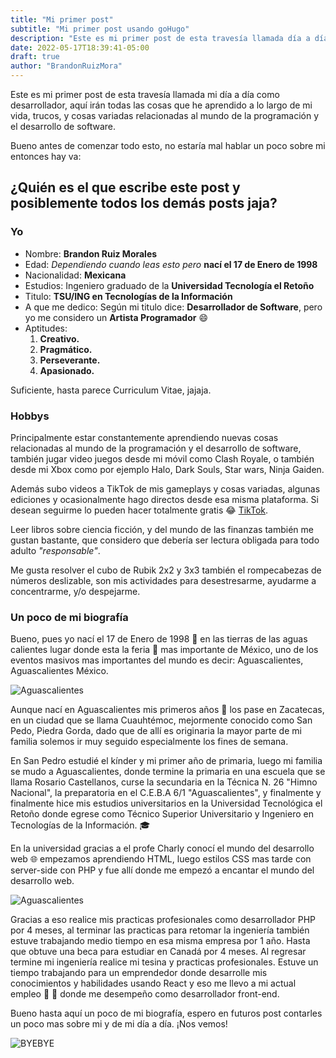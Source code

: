 ```yaml
---
title: "Mi primer post"
subtitle: "Mi primer post usando goHugo"
description: "Este es mi primer post de esta travesía llamada día a día como desarrollador, aquí irán todas las cosas que he aprendido a lo largo de mi vida de desarrollador."
date: 2022-05-17T18:39:41-05:00
draft: true
author: "BrandonRuizMora"
---
```


Este es mi primer post de esta travesía llamada mi día a día como desarrollador, aquí irán todas las cosas que he aprendido a lo largo de mi vida, trucos, y cosas variadas relacionadas al mundo de la programación y el desarrollo de software. 


Bueno antes de comenzar todo esto, no estaría mal hablar un poco sobre mi entonces hay va: 

## ¿Quién es el que escribe este post y posiblemente todos los demás posts jaja? 
### Yo
- Nombre: **Brandon Ruiz Morales**
- Edad: *Dependiendo cuando leas esto pero* **nací el 17 de Enero de 1998**
- Nacionalidad: **Mexicana**
- Estudios: Ingeniero graduado de la **Universidad Tecnología el Retoño**
- Titulo: **TSU/ING en Tecnologías de la Información**
- A que me dedico: Según mi titulo dice: **Desarrollador de Software**, pero yo me considero un **Artista Programador** :smile:
- Aptitudes: 
    1. **Creativo.**
    2. **Pragmático.**
    3. **Perseverante.**
    4. **Apasionado.**

Suficiente, hasta parece Curriculum Vitae, jajaja.

### Hobbys
Principalmente estar constantemente aprendiendo nuevas cosas relacionadas al mundo de la programación y el desarrollo de software, también jugar video juegos desde mi móvil como Clash Royale, o también desde mi Xbox como por ejemplo Halo, Dark Souls, Star wars, Ninja Gaiden.

Además subo videos a TikTok de mis gameplays y cosas variadas, algunas ediciones y ocasionalmente hago directos desde esa misma plataforma. Si desean seguirme lo pueden hacer totalmente gratis :joy: [TikTok](https://vm.tiktok.com/ZMLT2rCfh/).

Leer libros sobre ciencia ficción, y del mundo de las finanzas también me gustan bastante, que considero que debería ser lectura obligada para todo adulto *"responsable"*.

Me gusta resolver el cubo de Rubik 2x2 y 3x3 también el rompecabezas de números deslizable, son mis actividades para desestresarme, ayudarme a concentrarme, y/o despejarme. 

### Un poco de mi biografía

Bueno, pues yo nací el 17 de Enero de 1998 :birthday: en las tierras de las aguas calientes lugar donde esta la feria :circus_tent: mas importante de México, uno de los eventos masivos mas importantes del mundo es decir: Aguascalientes, Aguascalientes México.

![Aguascalientes](https://exp.cdn-hotels.com/hotels/1000000/170000/162400/162400/04529119_z.jpg?impolicy=fcrop&w=500&h=333&q=medium)

Aunque nací en Aguascalientes mis primeros años :baby: los pase en Zacatecas, en un ciudad que se llama Cuauhtémoc, mejormente conocido como San Pedo, Piedra Gorda, dado que de allí es originaria la mayor parte de mi familia solemos ir muy seguido especialmente los fines de semana.

En San Pedro estudié el kínder y mi primer año de primaria, luego mi familia se mudo a Aguascalientes, donde termine la primaria en una escuela que se llama Rosario Castellanos, curse la secundaria en la Técnica N. 26 "Himno Nacional", la preparatoria en el C.E.B.A 6/1 "Aguascalientes", y finalmente y finalmente hice mis estudios universitarios en la Universidad Tecnológica el Retoño donde egrese como Técnico Superior Universitario y Ingeniero en Tecnologías de la Información. :mortar_board:

En la universidad gracias a el profe Charly conocí el mundo del desarrollo web :globe_with_meridians: empezamos aprendiendo HTML, luego estilos CSS mas tarde con server-side con PHP y fue allí donde me empezó a encantar el mundo del desarrollo web.

![Aguascalientes](https://www.solbyte.com/blog/wp-content/uploads/desarrollo-web-a-medida.png)

Gracias a eso realice mis practicas profesionales como desarrollador PHP por 4 meses, al terminar las practicas para retomar la ingeniería también estuve trabajando medio tiempo en esa misma empresa por 1 año. Hasta que obtuve una beca para estudiar en Canadá por 4 meses. Al regresar termine mi ingeniería realice mi tesina y practicas profesionales. Estuve un tiempo trabajando para un emprendedor donde desarrolle mis conocimientos y habilidades usando React y eso me llevo a mi actual empleo :briefcase: :office: donde me desempeño como desarrollador front-end.

Bueno hasta aquí un poco de mi biografía, espero en futuros post contarles un poco mas sobre mi y de mi día a día. ¡Nos vemos!
 

![BYEBYE](https://c.tenor.com/VxDZRTHs1fAAAAAi/good-bye-goodbye-goodbye.gif)